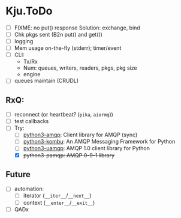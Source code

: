 # Kju.ToDo

- [ ] FIXME: no put() response
   Solution: exchange, bind
- [ ] Chk pkgs sent (B2n put() and get())
- [ ] logging
- [ ] Mem usage on-the-fly (stderr); timer/event
- [ ] CLI:
  - Tx/Rx
  - Num: queues, writers, readers, pkgs, pkg size
  - engine
- [ ] queues maintain (CRUDL)

## RxQ:
- [ ] reconnect (or heartbeat? (`pika`, `aiormq`))
- [ ] test callbacks
- [ ] Try:
  + [ ] [python3-amqp](https://github.com/celery/py-amqp): Client library for AMQP (sync)
  + [ ] [python3-kombu](https://github.com/celery/kombu): An AMQP Messaging Framework for Python
  + [ ] [python3-uamqp](https://github.com/Azure/azure-uamqp-python): AMQP 1.0 client library for Python
  + [x] ~~python3-pamqp: AMQP 0-9-1 library~~

## Future
- [ ] automation:
  - [ ] iterator (`__iter__`/`__next__`)
  - [ ] context (`__enter__`/`__exit__`)
- [ ] QADx
